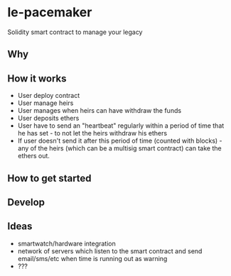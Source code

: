 # le-pacemaker
Solidity smart contract to manage your legacy


## Why


## How it works

- User deploy contract 
- User manage heirs
- User manages when heirs can have withdraw the funds
- User deposits ethers
- User have to send an "heartbeat" regularly within a period of time that he has set  - to not let the heirs withdraw his ethers
- If user doesn't send it after this period of time (counted with blocks) - any of the heirs (which can be a multisig smart contract) can take the ethers out.

## How to get started

## Develop

## Ideas

- smartwatch/hardware integration
- network of servers which listen to the smart contract and send email/sms/etc when time is running out as warning
- ???
